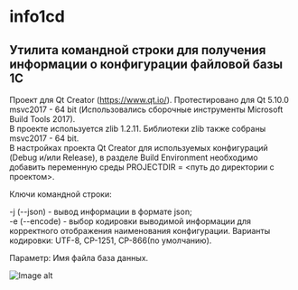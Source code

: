 # info1cd
## Утилита командной строки для получения информации о конфигурации файловой базы 1С

Проект для Qt Creator (https://www.qt.io/). Протестировано для Qt 5.10.0 msvc2017 - 64 bit (Использовались сборочные инструменты Microsoft Build Tools 2017).<br>
В проекте используется zlib 1.2.11. Библиотеки zlib также собраны msvc2017 - 64 bit.<br>
В настройках проекта Qt Creator для используемых конфигураций (Debug и/или Release), в разделе Build Environment необходимо добавить переменную среды PROJECTDIR = <путь до директории с проектом>.

Ключи командной строки:

-j (--json) - вывод информации в формате json;<br>
-e (--encode) - выбор кодировки выводимой информации для корректного отображения наименования конфигурации.
    Варианты кодировки: UTF-8, CP-1251, CP-866(по умолчанию).

Параметр: Имя файла база данных.

![Image alt](https://github.com/valentingushchin/resource/raw/master/images/info1cd.png)

